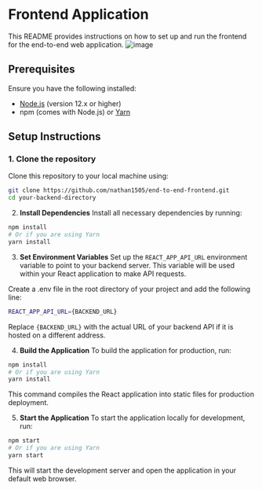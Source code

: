# Frontend Application

This README provides instructions on how to set up and run the frontend for the end-to-end web application.
![image](https://github.com/user-attachments/assets/e0fb4ff9-b6ef-43e4-a79a-db7aace2c38c)

## Prerequisites

Ensure you have the following installed:
- [Node.js](https://nodejs.org/) (version 12.x or higher)
- npm (comes with Node.js) or [Yarn](https://yarnpkg.com/)

## Setup Instructions

### 1. Clone the repository

Clone this repository to your local machine using:

```bash
git clone https://github.com/nathan1505/end-to-end-frontend.git
cd your-backend-directory
```

2. **Install Dependencies**
Install all necessary dependencies by running:
```bash
npm install
# Or if you are using Yarn
yarn install
```

3. **Set Environment Variables**
Set up the `REACT_APP_API_URL` environment variable to point to your backend server. This variable will be used within your React application to make API requests.

Create a .env file in the root directory of your project and add the following line:
```bash
REACT_APP_API_URL={BACKEND_URL}
```

Replace `{BACKEND_URL}` with the actual URL of your backend API if it is hosted on a different address.

4. **Build the Application**
To build the application for production, run:
```bash
npm install
# Or if you are using Yarn
yarn install
```
This command compiles the React application into static files for production deployment.

5. **Start the Application**
To start the application locally for development, run:
```bash
npm start
# Or if you are using Yarn
yarn start
```
This will start the development server and open the application in your default web browser.
